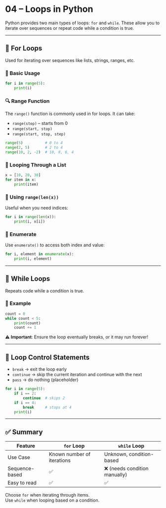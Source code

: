 # 04 – Loops in Python

Python provides two main types of loops: `for` and `while`. These allow you to iterate over sequences or repeat code while a condition is true.

---

## 🔁 For Loops

Used for iterating over sequences like lists, strings, ranges, etc.

### 🧪 Basic Usage

```python
for i in range(5):
    print(i)
```

### 🔍 Range Function

The `range()` function is commonly used in for loops. It can take:

- `range(stop)` – starts from 0
- `range(start, stop)`
- `range(start, stop, step)`

```python
range(5)          # 0 to 4
range(2, 5)       # 2 to 4
range(10, 2, -2)  # 10, 8, 6, 4
```

### 🧠 Looping Through a List

```python
x = [10, 20, 30]
for item in x:
    print(item)
```

### 🧮 Using `range(len(x))`

Useful when you need indices:

```python
for i in range(len(x)):
    print(i, x[i])
```

### 🔢 Enumerate

Use `enumerate()` to access both index and value:

```python
for i, element in enumerate(x):
    print(i, element)
```

---

## 🔄 While Loops

Repeats code while a condition is true.

### 🧪 Example

```python
count = 0
while count < 5:
    print(count)
    count += 1
```

⚠️ **Important**: Ensure the loop eventually breaks, or it may run forever!

---

## 🚪 Loop Control Statements

- `break` → exit the loop early
- `continue` → skip the current iteration and continue with the next
- `pass` → do nothing (placeholder)

```python
for i in range(5):
    if i == 2:
        continue  # skips 2
    if i == 4:
        break     # stops at 4
    print(i)
```

---

## ✅ Summary

| Feature        | `for` Loop                      | `while` Loop                  |
|----------------|----------------------------------|-------------------------------|
| Use Case       | Known number of iterations       | Unknown, condition-based      |
| Sequence-based | ✅                                | ❌ (needs condition manually) |
| Easy to read   | ✅                                | ✅                            |

Choose `for` when iterating through items.  
Use `while` when looping based on a condition.
